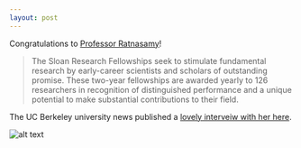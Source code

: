 ```yaml
---
layout: post
---
```

Congratulations to [Professor Ratnasamy](http://cs.berkeley.edu/~sylvia)!

> The Sloan Research Fellowships seek to stimulate fundamental research by early-career scientists and scholars of outstanding promise.  These two-year fellowships are awarded yearly to 126 researchers in recognition of distinguished performance and a unique potential to make substantial contributions to their field.

The UC Berkeley university news published a [lovely interveiw with her here]("http://news.berkeley.edu/2012/02/15/sylvia-ratnasamy-on-helping-students-build-their-own-networks/").


![alt text](http://netsys.cs.berkeley.edu/pics/faculty/ratnasamy.jpg "Sylvia Ratnasamy")
